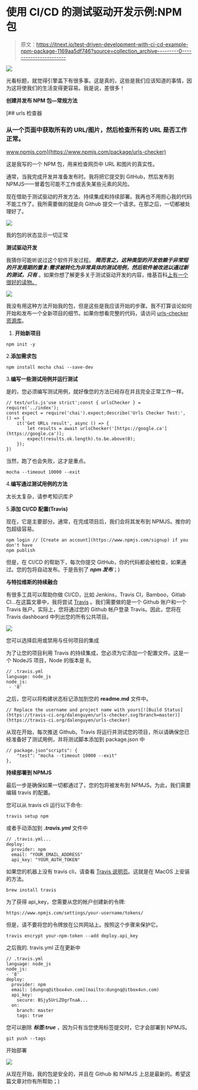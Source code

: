 # 使用 CI/CD 的测试驱动开发示例:NPM 包

> 原文：<https://itnext.io/test-driven-development-with-ci-cd-example-npm-package-1169aa5df746?source=collection_archive---------0----------------------->

![](img/09e64a56d325a6ce241108c4e31251bd.png)

光看标题，就觉得引擎盖下有很多事。这是真的，这些是我们应该知道的事情，因为这将使我们的生活变得更容易。我是说，差很多！

**创建并发布 NPM 包—常规方法**

[](https://www.npmjs.com/package/urls-checker) [## urls 检查器

### 从一个页面中获取所有的 URL/图片，然后检查所有的 URL 是否工作正常。

www.npmjs.com](https://www.npmjs.com/package/urls-checker) 

这是我写的一个 NPM 包，用来检查网页中 URL 和图片的真实性。

通常，当我完成开发并准备发布时。我将把它提交到 GitHub，然后发布到 NPMJS——冒着包可能不工作或丢失某些元素的风险。

现在借助于测试驱动的开发方法、持续集成和持续部署。我再也不用担心我的代码不能工作了。我所需要做的就是向 Github 提交一个请求。在那之后，一切都被处理好了。

![](img/a11c63c4baf2ed06a5445c7a5f65444e.png)

我的包的状态显示一切正常

**测试驱动开发**

我猜你可能听说过这个软件开发过程。 ***简而言之，这种类型的开发依赖于非常短的开发周期的重复:需求被转化为非常具体的测试用例，然后软件被改进以通过新的测试，只有*** 。如果你想了解更多关于测试驱动开发的内容，维基百科[上有一个很好的读物。](https://en.wikipedia.org/wiki/Test-driven_development)

![](img/0606136552bdf7340b92ed5129a1e13c.png)

我没有用这种方法开始我的包，但是这些是我应该开始的步骤。我不打算谈论如何开始和发布一个全新项目的细节。如果你想看完整的代码，请访问 [urls-checker 资源库](https://github.com/dalenguyen/urls-checker)。

1.  **开始新项目**

```
npm init -y
```

2.**添加需求包**

```
npm install mocha chai --save-dev
```

3.**编写一些测试用例并运行测试**

是的，您必须编写测试用例，就好像您的方法已经存在并且完全正常工作一样。

```
// test/urls.js'use strict';const { urlsChecker } = require('../index');
const expect = require('chai').expect;describe('Urls Checker Test:', () => {
    it('Get URLs result', async () => {        
        let results = await urlsChecker('[https://google.ca'](https://google.ca'));               
        expect(results.ok.length).to.be.above(0);
    });
})
```

当然，跑了也会失败，这才是重点。

```
mocha --timeout 10000 --exit
```

4.**编写通过测试用例的方法**

太长太复杂，请参考知识库:P

5.**添加 CI/CD 配置(Travis)**

现在，它是主要部分。通常，在完成项目后，我们会将其发布到 NPMJS。推你的包超级容易。

```
npm login // [Create an account](https://www.npmjs.com/signup) if you don't have
npm publish
```

但是，在 CI/CD 的帮助下，每次你提交 GitHub，你的代码都会被检查，如果通过。您的包将自动发布。于是告别了 ***npm 发布***；)

**与特拉维斯的持续融合**

有很多工具可以帮助你做 CI/CD，比如 Jenkins，Travis CI，Bamboo，Gitlab CI…在这篇文章中，我将尝试 [Travis](https://travis-ci.org) 。我们需要做的是一个 Github 账户和一个 Travis 账户。实际上，您将通过您的 Github 帐户登录 Travis。因此，您将在 Travis dashboard 中列出您的所有公共项目。

![](img/79d4164aa3ec91a55d877fbfa04f821f.png)

您可以选择启用或禁用与任何项目的集成

为了让您的项目利用 Travis 的持续集成，您必须为它添加一个配置文件。这是一个 NodeJS 项目，Node 的版本是 8。

```
// .travis.yml
language: node_js
node_js:
 - '8'
```

之后，您可以将构建状态标记添加到您的 **readme.md** 文件中。

```
// Replace the username and project name with yours[![Build Status](https://travis-ci.org/dalenguyen/urls-checker.svg?branch=master)](https://travis-ci.org/dalenguyen/urls-checker)
```

从现在开始，每次推送 Github。Travis 将运行并测试您的项目，所以请确保您已经准备好了测试用例，并将测试脚本添加到 package.json 中

```
// package.json"scripts": {
    "test": "mocha --timeout 10000 --exit"
},
```

**持续部署到 NPMJS**

最后一步是确保如果一切都通过了，您的包将被发布到 NPMJS。为此，我们需要编辑 travis 的配置。

您可以从 travis cli 运行以下命令:

```
travis setup npm
```

或者手动添加到 ***.travis.yml*** 文件中

```
// .travis.yml...
deploy:
  provider: npm
  email: "YOUR_EMAIL_ADDRESS"
  api_key: "YOUR_AUTH_TOKEN"
```

如果您的机器上没有 travis cli，请查看 [Travis 说明页](https://github.com/travis-ci/travis.rb#installation)。这就是在 MacOS 上安装的方法。

```
brew install travis
```

为了获得 api_key，您需要从您的帐户创建新的令牌:

```
https://www.npmjs.com/settings/your-username/tokens/
```

但是，请不要将您的令牌放在公共网站上。按照这个步骤来保护它。

```
travis encrypt your-npm-token --add deploy.api_key
```

之后我的. travis.yml 正在更新中

```
// .travis.yml
language: node_js
node_js:
- '8'
deploy:
  provider: npm
  email: [dungnq@itbox4vn.com](mailto:dungnq@itbox4vn.com)
  api_key:
    secure: BSjy5UrLZOgrTnaA...
  on:
    branch: master
    tags: true
```

您可以删除 ***标签:true*** ，因为只有当您使用标签提交时，它才会部署到 NPMJS。

```
git push --tags
```

开始部署

![](img/056c5cdc96e7e3252dc7012bcb02f42a.png)

从现在开始，我的包是安全的，并且在 Github 和 NPMJS 上总是最新的。希望这篇文章对你有所帮助；)